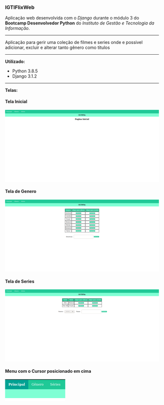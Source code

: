 ### **IGTIFlixWeb**

Aplicação web desenvolvida com o *Django*  durante o módulo 3 do **Bootcamp Desenvolvedor Python** do *Instituto de Gestão e Tecnologia da Informação*.


------------

Aplicação para gerir uma coleção de filmes e series onde e possivel adicionar, excluir e alterar tanto gênero como titulos

------------

**Utilizado:**
- Python 3.8.5
- Django 3.1.2

------------

**Telas:**
#### Tela Inicial

![Pagina Inicial](https://github.com/juniorjrml/IGTIFlixWeb/blob/master/igtiflix_screens/Captura%20de%20tela%20de%202020-12-17%2017-28-04.png)

#### Tela de Genero

![Pagina Genero](https://github.com/juniorjrml/IGTIFlixWeb/blob/master/igtiflix_screens/Captura%20de%20tela%20de%202020-12-17%2017-28-20.png)

#### Tela de Series

![Pagina Series](https://github.com/juniorjrml/IGTIFlixWeb/blob/master/igtiflix_screens/Captura%20de%20tela%20de%202020-12-17%2017-28-32.png)

#### Menu com o Cursor posicionado em cima

![menu com cursor](https://github.com/juniorjrml/IGTIFlixWeb/blob/master/igtiflix_screens/Captura%20de%20tela%20de%202020-12-17%2017-29-08.png)
